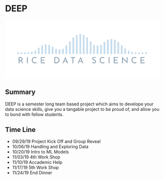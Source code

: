 # DEEP
![RDS](https://github.com/cmm16/DEEP/blob/master/imgs/rds)

## Summary
DEEP is a semester long team based project which aims to develope your data science skills, give you a tangable project to be proud of, and allow you to bond with fellow students. 

## Time Line
- 09/29/19 Project Kick Off and Group Reveal
- 10/06/19 Handling and Exploring Data
- 10/20/19 Intro to ML Models
- 11/03/19 4th Work Shop
- 11/10/19 Accademic Help
- 11/17/19 5th Work Shop
- 11/24/19 End Dinner




